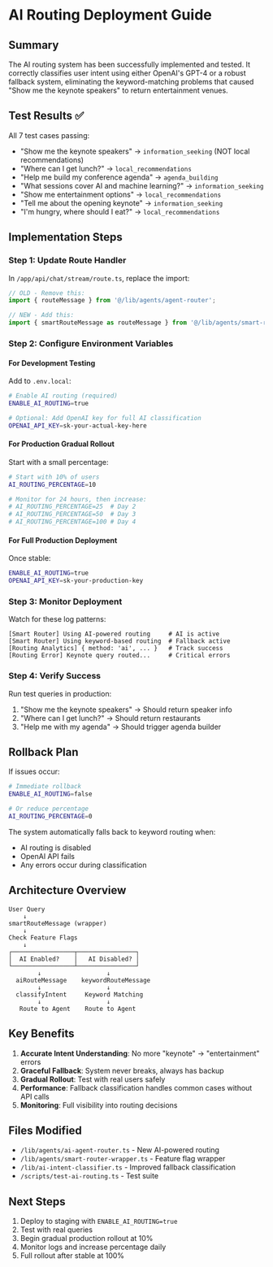 # AI Routing Deployment Guide

## Summary
The AI routing system has been successfully implemented and tested. It correctly classifies user intent using either OpenAI's GPT-4 or a robust fallback system, eliminating the keyword-matching problems that caused "Show me the keynote speakers" to return entertainment venues.

## Test Results ✅
All 7 test cases passing:
- "Show me the keynote speakers" → `information_seeking` (NOT local recommendations)
- "Where can I get lunch?" → `local_recommendations`
- "Help me build my conference agenda" → `agenda_building`
- "What sessions cover AI and machine learning?" → `information_seeking`
- "Show me entertainment options" → `local_recommendations`
- "Tell me about the opening keynote" → `information_seeking`
- "I'm hungry, where should I eat?" → `local_recommendations`

## Implementation Steps

### Step 1: Update Route Handler
In `/app/api/chat/stream/route.ts`, replace the import:

```typescript
// OLD - Remove this:
import { routeMessage } from '@/lib/agents/agent-router';

// NEW - Add this:
import { smartRouteMessage as routeMessage } from '@/lib/agents/smart-router-wrapper';
```

### Step 2: Configure Environment Variables

#### For Development Testing
Add to `.env.local`:
```bash
# Enable AI routing (required)
ENABLE_AI_ROUTING=true

# Optional: Add OpenAI key for full AI classification
OPENAI_API_KEY=sk-your-actual-key-here
```

#### For Production Gradual Rollout
Start with a small percentage:
```bash
# Start with 10% of users
AI_ROUTING_PERCENTAGE=10

# Monitor for 24 hours, then increase:
# AI_ROUTING_PERCENTAGE=25  # Day 2
# AI_ROUTING_PERCENTAGE=50  # Day 3
# AI_ROUTING_PERCENTAGE=100 # Day 4
```

#### For Full Production Deployment
Once stable:
```bash
ENABLE_AI_ROUTING=true
OPENAI_API_KEY=sk-your-production-key
```

### Step 3: Monitor Deployment

Watch for these log patterns:
```
[Smart Router] Using AI-powered routing     # AI is active
[Smart Router] Using keyword-based routing  # Fallback active
[Routing Analytics] { method: 'ai', ... }   # Track success
[Routing Error] Keynote query routed...     # Critical errors
```

### Step 4: Verify Success

Run test queries in production:
1. "Show me the keynote speakers" → Should return speaker info
2. "Where can I get lunch?" → Should return restaurants
3. "Help me with my agenda" → Should trigger agenda builder

## Rollback Plan

If issues occur:
```bash
# Immediate rollback
ENABLE_AI_ROUTING=false

# Or reduce percentage
AI_ROUTING_PERCENTAGE=0
```

The system automatically falls back to keyword routing when:
- AI routing is disabled
- OpenAI API fails
- Any errors occur during classification

## Architecture Overview

```
User Query
    ↓
smartRouteMessage (wrapper)
    ↓
Check Feature Flags
    ↓
┌─────────────────┬────────────────┐
│  AI Enabled?    │   AI Disabled? │
└─────────────────┴────────────────┘
        ↓                  ↓
  aiRouteMessage    keywordRouteMessage
        ↓                  ↓
  classifyIntent     Keyword Matching
        ↓                  ↓
   Route to Agent    Route to Agent
```

## Key Benefits

1. **Accurate Intent Understanding**: No more "keynote" → "entertainment" errors
2. **Graceful Fallback**: System never breaks, always has backup
3. **Gradual Rollout**: Test with real users safely
4. **Performance**: Fallback classification handles common cases without API calls
5. **Monitoring**: Full visibility into routing decisions

## Files Modified

- `/lib/agents/ai-agent-router.ts` - New AI-powered routing
- `/lib/agents/smart-router-wrapper.ts` - Feature flag wrapper
- `/lib/ai-intent-classifier.ts` - Improved fallback classification
- `/scripts/test-ai-routing.ts` - Test suite

## Next Steps

1. Deploy to staging with `ENABLE_AI_ROUTING=true`
2. Test with real queries
3. Begin gradual production rollout at 10%
4. Monitor logs and increase percentage daily
5. Full rollout after stable at 100%